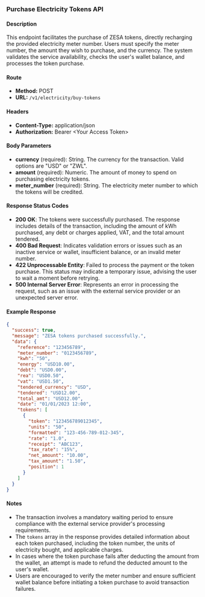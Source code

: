 ### Purchase Electricity Tokens API

#### Description
This endpoint facilitates the purchase of ZESA tokens, directly recharging the provided electricity meter number. Users must specify the meter number, the amount they wish to purchase, and the currency. The system validates the service availability, checks the user's wallet balance, and processes the token purchase.

#### Route
- **Method:** POST
- **URL:** `/v1/electricity/buy-tokens`

#### Headers
- **Content-Type:** application/json
- **Authorization:** Bearer \<Your Access Token\>

#### Body Parameters
- **currency** (required): String. The currency for the transaction. Valid options are "USD" or "ZWL".
- **amount** (required): Numeric. The amount of money to spend on purchasing electricity tokens.
- **meter_number** (required): String. The electricity meter number to which the tokens will be credited.

#### Response Status Codes
- **200 OK**: The tokens were successfully purchased. The response includes details of the transaction, including the amount of kWh purchased, any debt or charges applied, VAT, and the total amount tendered.
- **400 Bad Request**: Indicates validation errors or issues such as an inactive service or wallet, insufficient balance, or an invalid meter number.
- **422 Unprocessable Entity**: Failed to process the payment or the token purchase. This status may indicate a temporary issue, advising the user to wait a moment before retrying.
- **500 Internal Server Error**: Represents an error in processing the request, such as an issue with the external service provider or an unexpected server error.

#### Example Response
```json
{
  "success": true,
  "message": "ZESA tokens purchased successfully.",
  "data": {
    "reference": "123456789",
    "meter_number": "0123456789",
    "kwh": "50",
    "energy": "USD10.00",
    "debt": "USD0.00",
    "rea": "USD0.50",
    "vat": "USD1.50",
    "tendered_currency": "USD",
    "tendered": "USD12.00",
    "total_amt": "USD12.00",
    "date": "01/01/2023 12:00",
    "tokens": [
      {
        "token": "123456789012345",
        "units": "50",
        "formatted": "123-456-789-012-345",
        "rate": "1.0",
        "receipt": "ABC123",
        "tax_rate": "15%",
        "net_amount": "10.00",
        "tax_amount": "1.50",
        "position": 1
      }
    ]
  }
}
```

#### Notes
- The transaction involves a mandatory waiting period to ensure compliance with the external service provider's processing requirements.
- The `tokens` array in the response provides detailed information about each token purchased, including the token number, the units of electricity bought, and applicable charges.
- In cases where the token purchase fails after deducting the amount from the wallet, an attempt is made to refund the deducted amount to the user's wallet.
- Users are encouraged to verify the meter number and ensure sufficient wallet balance before initiating a token purchase to avoid transaction failures.